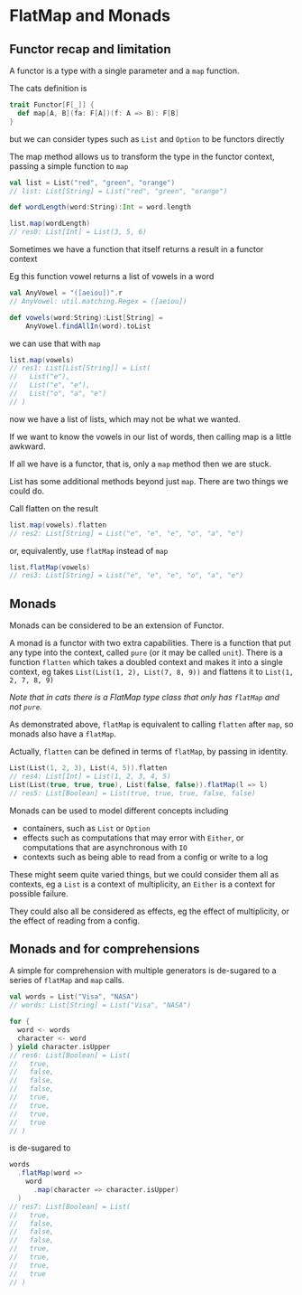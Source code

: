 # FlatMap and Monads

## Functor recap and limitation

A functor is a type with a single parameter and a `map` function.

The cats definition is
```scala
trait Functor[F[_]] {
  def map[A, B](fa: F[A])(f: A => B): F[B]
}
```
but we can consider types such as `List` and `Option` to be functors
directly

The map method allows us to transform the type in the functor context,
passing a simple function to `map`
```scala
val list = List("red", "green", "orange")
// list: List[String] = List("red", "green", "orange")

def wordLength(word:String):Int = word.length

list.map(wordLength)
// res0: List[Int] = List(3, 5, 6)
```
Sometimes we have a function that itself returns a result in a functor context

Eg this function vowel returns a list of vowels in a word
```scala
val AnyVowel = "([aeiou])".r
// AnyVowel: util.matching.Regex = ([aeiou])

def vowels(word:String):List[String] = 
    AnyVowel.findAllIn(word).toList
```
we can use that with `map`
```scala
list.map(vowels)
// res1: List[List[String]] = List(
//   List("e"),
//   List("e", "e"),
//   List("o", "a", "e")
// )
```
now we have a list of lists, which may not be what we wanted.

If we want to know the vowels in our list of words, 
then calling map is a little awkward.

If all we have is a functor, that is, only a `map` method then we are stuck.


List has some additional methods beyond just `map`.
There are two things we could do.

Call flatten on the result
```scala
list.map(vowels).flatten
// res2: List[String] = List("e", "e", "e", "o", "a", "e")
```
or, equivalently, use `flatMap` instead of `map`
```scala
list.flatMap(vowels)
// res3: List[String] = List("e", "e", "e", "o", "a", "e")
```

## Monads

Monads can be considered to be an extension of Functor.

A monad is a functor with two extra capabilities.
There is a function that put any type into the context,
called `pure` (or it may be called `unit`).
There is a function `flatten` which takes a doubled context and makes it
into a single context, eg takes `List(List(1, 2), List(7, 8, 9))`
and flattens it to `List(1, 2, 7, 8, 9)`

*Note that in cats there is a FlatMap type class that only has `flatMap` and not `pure`.*

As demonstrated above, `flatMap` is equivalent to calling `flatten` after `map`,
so monads also have a `flatMap`.

Actually, `flatten` can be defined in terms of `flatMap`, by passing in identity.

```scala
List(List(1, 2, 3), List(4, 5)).flatten
// res4: List[Int] = List(1, 2, 3, 4, 5)
List(List(true, true, true), List(false, false)).flatMap(l => l)
// res5: List[Boolean] = List(true, true, true, false, false)
```

Monads can be used to model different concepts including
- containers, such as `List` or `Option`
- effects such as computations that may error with `Either`, or computations that are asynchronous with `IO`
- contexts such as being able to read from a config or write to a log

These might seem quite varied things, but we could consider them all 
as contexts, eg a `List` is a context of multiplicity, 
an `Either` is a context for possible failure.

They could also all be considered as effects, eg the effect of multiplicity, or the effect of reading from a config.

## Monads and for comprehensions

A simple for comprehension with multiple generators is de-sugared to a series of `flatMap` and `map` calls.

```scala
val words = List("Visa", "NASA")
// words: List[String] = List("Visa", "NASA")

for {
  word <- words  
  character <- word
} yield character.isUpper
// res6: List[Boolean] = List(
//   true,
//   false,
//   false,
//   false,
//   true,
//   true,
//   true,
//   true
// )
```
is de-sugared to
```scala
words
  .flatMap(word =>
    word
      .map(character => character.isUpper)
  )
// res7: List[Boolean] = List(
//   true,
//   false,
//   false,
//   false,
//   true,
//   true,
//   true,
//   true
// )
```
